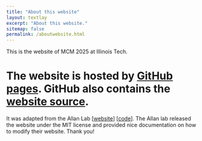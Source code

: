 ```yaml
---
title: "About this website"
layout: textlay
excerpt: "About this website."
sitemap: false
permalink: /aboutwebsite.html
---
```


This is the website of MCM 2025 at Illinois Tech.

# The website is hosted by [GitHub pages](https://ccbatiit.github.io/mcm2025). GitHub also contains the [website source](https://github.com/CCBatIIT/mcm2025).

It was adapted from the Allan Lab
[[website](https://www.allanlab.org/)] [[code](https://github.com/allanlab/allanlab)]. The Allan lab released the website under the MIT license and provided nice documentation on how to modify their website. Thank you!